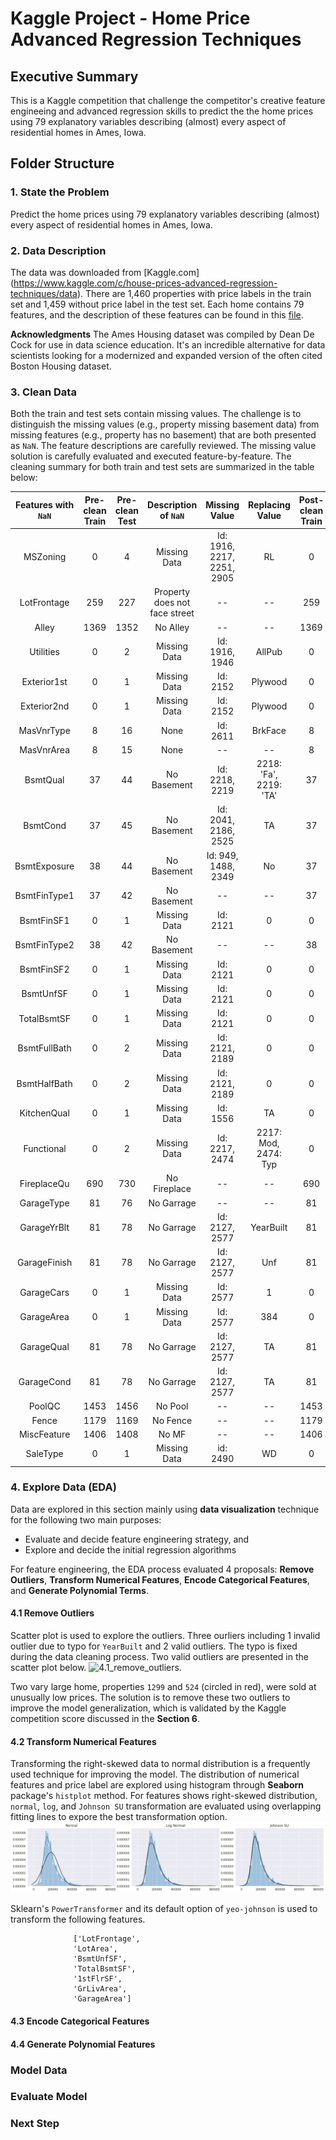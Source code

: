 # Kaggle Project - Home Price Advanced Regression Techniques

## Executive Summary
This is a Kaggle competition that challenge the competitor's creative feature engineeing and advanced regression skills to predict the the home prices using 79 explanatory variables describing (almost) every aspect of residential homes in Ames, Iowa.


## Folder Structure

### 1. State the Problem
Predict the home prices using 79 explanatory variables describing (almost) every aspect of residential homes in Ames, Iowa.

### 2. Data Description
The data was downloaded from [Kaggle.com] (https://www.kaggle.com/c/house-prices-advanced-regression-techniques/data). There are 1,460 properties with price labels in the train set and 1,459 without price label in the test set. Each home contains 79 features, and the description of these features can be found in this [file](./data/data_description.txt). 

**Acknowledgments**
The Ames Housing dataset was compiled by Dean De Cock for use in data science education. It's an incredible alternative for data scientists looking for a modernized and expanded version of the often cited Boston Housing dataset. 

### 3. Clean Data
Both the train and test sets contain missing values. The challenge is to distinguish the missing values (e.g., property missing basement data) from missing features (e.g., property has no basement) that are both presented as `NaN`. The feature descriptions are carefully reviewed. The missing value solution is carefully evaluated and executed feature-by-feature.  The cleaning summary for both train and test sets are summarized in the table below:

**Features with `NaN`**|**Pre-clean Train**|**Pre-clean Test**|**Description of `NaN`**|**Missing Value**|**Replacing Value**|**Post-clean Train**|**Post-clean Test**
:-----:|:-----:|:-----:|:-----:|:-----:|:-----:|:-----:|:-----:
MSZoning|0|4|Missing Data|Id: 1916, 2217, 2251, 2905|RL|0|0
LotFrontage|259|227|Property does not face street|--|--|259|227
Alley|1369|1352|No Alley|--|--|1369|1352
Utilities|0|2|Missing Data|Id: 1916, 1946|AllPub|0|0
Exterior1st|0|1|Missing Data|Id: 2152|Plywood|0|0
Exterior2nd|0|1|Missing Data|Id: 2152|Plywood|0|0
MasVnrType|8|16|None|Id: 2611|BrkFace|8|15
MasVnrArea|8|15|None|--|--|8|15
BsmtQual|37|44|No Basement|Id: 2218, 2219|2218: 'Fa', 2219: 'TA'|37|42
BsmtCond|37|45|No Basement|Id: 2041, 2186, 2525|TA|37|42
BsmtExposure|38|44|No Basement|Id: 949, 1488, 2349|No|37|42
BsmtFinType1|37|42|No Basement|--|--|37|42
BsmtFinSF1|0|1|Missing Data|Id: 2121|0|0|0
BsmtFinType2|38|42|No Basement|--|--|38|42
BsmtFinSF2|0|1|Missing Data|Id: 2121|0|0|0
BsmtUnfSF|0|1|Missing Data|Id: 2121|0|0|0
TotalBsmtSF|0|1|Missing Data|Id: 2121|0|0|0
BsmtFullBath|0|2|Missing Data|Id: 2121, 2189|0|0|0
BsmtHalfBath|0|2|Missing Data|Id: 2121, 2189|0|0|0
KitchenQual|0|1|Missing Data|Id: 1556|TA|0|0
Functional|0|2|Missing Data|Id: 2217, 2474|2217: Mod, 2474: Typ|0|0
FireplaceQu|690|730|No Fireplace|--|--|690|730
GarageType|81|76|No Garrage|--|--|81|76
GarageYrBlt|81|78|No Garrage|Id: 2127, 2577|YearBuilt|81|76
GarageFinish|81|78|No Garrage|Id: 2127, 2577|Unf|81|76
GarageCars|0|1|Missing Data|Id: 2577|1|0|0
GarageArea|0|1|Missing Data|Id: 2577|384|0|0
GarageQual|81|78|No Garrage|Id: 2127, 2577|TA|81|76
GarageCond|81|78|No Garrage|Id: 2127, 2577|TA|81|76
PoolQC|1453|1456|No Pool|--|--|1453|1456
Fence|1179|1169|No Fence|--|--|1179|1169
MiscFeature|1406|1408|No MF|--|--|1406|1408
SaleType|0|1|Missing Data|id: 2490|WD|0|0

### 4. Explore Data (EDA)
Data are explored in this section mainly using **data visualization** technique for the following two main purposes:
- Evaluate and decide feature engineering strategy, and
- Explore and decide the initial regression algorithms

For feature engineering, the EDA process evaluated 4 proposals: **Remove Outliers**, **Transform Numerical Features**, **Encode Categorical Features**, and **Generate Polynomial Terms**.

#### 4.1 Remove Outliers
Scatter plot is used to explore the outliers. Three ourliers including 1 invalid outlier due to typo for `YearBuilt` and 2 valid outliers. The typo is fixed during the data cleaning process. Two valid outliers are presented in the scatter plot below.
![4.1_remove_outliers](./image/4.1_remove_outliers). 

Two vary large home, properties `1299` and `524` (circled in red), were sold at unusually low prices. The solution is to remove these two outliers to improve the model generalization, which is validated by the Kaggle competition score discussed in the **Section 6**. 


#### 4.2 Transform Numerical Features
Transforming the right-skewed data to normal distribution is a frequently used technique for improving the model. The distribution of numerical features and price label are explored using histogram through **Seaborn** package's `histplot` method. For features shows right-skewed distribution, `normal`, `log`, and `Johnson SU` transformation are evaluated using overlapping fitting lines to expore the best transformation option. 
![4.2_numerical_distribution_fit](./image/4.2_numerical_distribution_fit.png)

Sklearn's `PowerTransformer` and its default option of `yeo-johnson` is used to transform the following features.
```
              ['LotFrontage', 
              'LotArea', 
              'BsmtUnfSF', 
              'TotalBsmtSF', 
              '1stFlrSF', 
              'GrLivArea',
              'GarageArea']
```

#### 4.3 Encode Categorical Features


#### 4.4 Generate Polynomial Features


### Model Data

### Evaluate Model

### Next Step